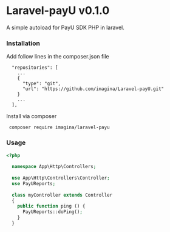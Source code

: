 # Laravel-payU v0.1.0

A simple autoload for PayU SDK PHP in laravel.

### Installation

Add follow lines in the composer.json file

```
  "repositories": [
    ...
    {
      "type": "git",
      "url": "https://github.com/imagina/Laravel-payU.git"
    }
    ...
  ],
```

Install via composer

```ssh
 composer require imagina/laravel-payu
 ```
 
### Usage

```php
<?php
  
  namespace App\Http\Controllers;
  
  use App\Http\Controllers\Controller;
  use PayUReports;
  
  class myController extends Controller
  {
    public function ping () {
      PayUReports::doPing();
    }
  }

```
